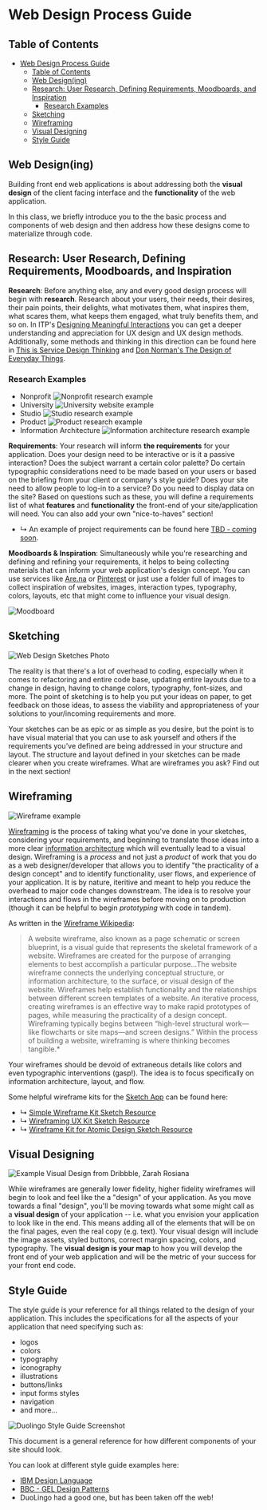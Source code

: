 # Web Design Process Guide

## Table of Contents
- [Web Design Process Guide](#web-design-process-guide)
  - [Table of Contents](#table-of-contents)
  - [Web Design(ing)](#web-designing)
  - [Research: User Research, Defining Requirements, Moodboards, and Inspiration](#research-user-research-defining-requirements-moodboards-and-inspiration)
    - [Research Examples](#research-examples)
  - [Sketching](#sketching)
  - [Wireframing](#wireframing)
  - [Visual Designing](#visual-designing)
  - [Style Guide](#style-guide)

## Web Design(ing)

Building front end web applications is about addressing both the **visual design** of the client facing interface and the **functionality** of the web application. 

In this class, we briefly introduce you to the the basic process and components of web design and then address how these designs come to materialize through code.

## Research: User Research, Defining Requirements, Moodboards, and Inspiration

**Research**: Before anything else, any and every good design process will begin with **research**. Research about your users, their needs, their desires, their pain points, their delights, what motivates them, what inspires them, what scares them, what keeps them engaged, what truly benefits them, and so on. In ITP's [Designing Meaningful Interactions](https://itp.nyu.edu/classes/ux_bak/) you can get a deeper understanding and appreciation for UX design and UX design methods. Additionally, some methods and thinking in this direction can be found here in [This is Service Design Thinking](https://www.goodreads.com/book/show/9840969-this-is-service-design-thinking) and [Don Norman's The Design of Everyday Things](https://www.goodreads.com/book/show/840.The_Design_of_Everyday_Things?from_search=true&qid=HOCwRYeOac&rank=1).

### Research Examples
* Nonprofit
  ![Nonprofit research example](../assets/research--nonprofit.png)
* University
  ![University website example](../assets/research--university.png)
* Studio
  ![Studio research example](../assets/research--studio.png)
* Product
  ![Product research example](../assets/research--product.png)
* Information Architecture
  ![Information architecture research example](../assets/research--information-architecture.png)

**Requirements**: Your research will inform **the requirements** for your application. Does your design need to be interactive or is it a passive interaction? Does the subject warrant a certain color palette? Do certain typographic considerations need to be made based on your users or based on the briefing from your client or company's style guide? Does your site need to allow people to log-in to a service? Do you need to display data on the site? Based on questions such as these, you will define a requirements list of what **features** and **functionality** the front-end of your site/application will need. You can also add your own "nice-to-haves" section!

* ↳ An example of project requirements can be found here [TBD - coming soon]().

**Moodboards & Inspiration**: Simultaneously while you're researching and defining and refining your requirements, it helps to being collecting materials that can inform your web application's design concept. You can use services like [Are.na](https://www.are.na/) or [Pinterest](https://www.pinterest.com/) or just use a folder full of images to collect inspiration of websites, images, interaction types, typography, colors, layouts, etc that might come to influence your visual design.

![Moodboard](../assets/moodboard.png)

## Sketching

![Web Design Sketches Photo](https://designmodo.com/wp-content/uploads/2011/09/Web-and-Mobile-Wireframe-Sketches-1.jpg)

The reality is that there's a lot of overhead to coding, especially when it comes to refactoring and entire code base, updating entire layouts due to a change in design, having to change colors, typography, font-sizes, and more. The point of sketching is to help you put your ideas on paper, to get feedback on those ideas, to assess the viability and appropriateness of your solutions to your/incoming requirements and more. 

Your sketches can be as epic or as simple as you desire, but the point is to have visual material that you can use to ask yourself and others if the requirements you've defined are being addressed in your structure and layout. The structure and layout defined in your sketches can be made clearer when you create wireframes. What are wireframes you ask? Find out in the next section!

## Wireframing

![Wireframe example](../assets/wireframe.png)

[Wireframing](https://en.wikipedia.org/wiki/Website_wireframe) is the process of taking what you've done in your sketches, considering your requirements, and beginning to translate those ideas into a more clear [information architecture](https://en.wikipedia.org/wiki/Information_architecture) which will eventually lead to a visual design. Wireframing is a *process* and not just a *product* of work that you do as a web designer/developer that allows you to identify "the practicality of a design concept" and to identify functionality, user flows, and experience of your application. It is by nature, iteritive and meant to help you reduce the overhead to major code changes downstream. The idea is to resolve your interactions and flows in the wireframes before moving on to production (though it can be helpful to begin *prototyping* with code in tandem).

As written in the [Wireframe Wikipedia](https://en.wikipedia.org/wiki/Website_wireframe):
> A website wireframe, also known as a page schematic or screen blueprint, is a visual guide that represents the skeletal framework of a website. Wireframes are created for the purpose of arranging elements to best accomplish a particular purpose...The website wireframe connects the underlying conceptual structure, or information architecture, to the surface, or visual design of the website. Wireframes help establish functionality and the relationships between different screen templates of a website. An iterative process, creating wireframes is an effective way to make rapid prototypes of pages, while measuring the practicality of a design concept. Wireframing typically begins between “high-level structural work—like flowcharts or site maps—and screen designs.” Within the process of building a website, wireframing is where thinking becomes tangible.*

Your wireframes should be devoid of extraneous details like colors and even typographic interventions (gasp!). The idea is to focus specifically on information architecture, layout, and flow.

Some helpful wireframe kits for the [Sketch App]() can be found here:
* ↳ [Simple Wireframe Kit Sketch Resource](https://www.sketchappsources.com/free-source/2749-simple-wireframe-kit-sketch-freebie-resource.html)
* ↳ [Wireframing UX Kit Sketch Resource](https://www.sketchappsources.com/free-source/3244-wireframing-ux-kit-sketch-freebie-resource.html)
* ↳ [Wireframe Kit for Atomic Design Sketch Resource](https://www.sketchappsources.com/free-source/3105-wireframe-kit-atomic-design-sketch-freebie-resource.html)


## Visual Designing

![Example Visual Design from Dribbble, Zarah Rosiana](https://cdn.dribbble.com/users/3961357/screenshots/9511356/media/73dcdfa79eb5f0acd795127a94a91290.png)

While wireframes are generally lower fidelity, higher fidelity wireframes will begin to look and feel like the a "design" of your application. As you move towards a final "design", you'll be moving towards what some might call as a **visual design** of your application -- i.e. what you envision your application to look like in the end. This means adding all of the elements that will be on the final pages, even the real copy (e.g. text). Your visual design will include the image assets, styled buttons, correct margin spacing, colors, and typography. The **visual design is your map** to how you will develop the front end of your web application and will be the metric of your success for your front end code.


## Style Guide

The style guide is your reference for all things related to the design of your application. This includes the specifications for all the aspects of your application that need specifying such as:
* logos
* colors
* typography
* iconography
* illustrations
* buttons/links
* input forms styles
* navigation
* and more...

![Duolingo Style Guide Screenshot](https://miro.medium.com/max/1536/1*igcvdM0mqD7haMdbgUORQg.png)

This document is a general reference for how different components of your site should look. 

You can look at different style guide examples here:
* [IBM Design Language](https://www.ibm.com/design/language/layout/overview)
* [BBC - GEL Design Patterns](https://www.bbc.co.uk/gel/guidelines/category/foundations)
* DuoLingo had a good one, but has been taken off the web!
